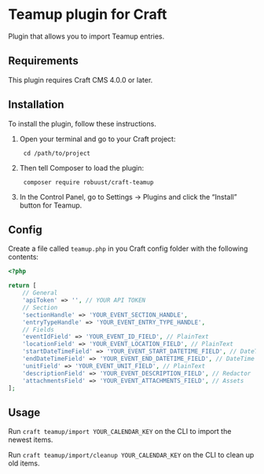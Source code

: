 Teamup plugin for Craft
=================

Plugin that allows you to import Teamup entries.

## Requirements

This plugin requires Craft CMS 4.0.0 or later.

## Installation

To install the plugin, follow these instructions.

1. Open your terminal and go to your Craft project:

        cd /path/to/project

2. Then tell Composer to load the plugin:

        composer require robuust/craft-teamup

3. In the Control Panel, go to Settings → Plugins and click the “Install” button for Teamup.

## Config

Create a file called `teamup.php` in you Craft config folder with the following contents:

```php
<?php

return [
    // General
    'apiToken' => '', // YOUR API TOKEN
    // Section
    'sectionHandle' => 'YOUR_EVENT_SECTION_HANDLE',
    'entryTypeHandle' => 'YOUR_EVENT_ENTRY_TYPE_HANDLE',
    // Fields
    'eventIdField' => 'YOUR_EVENT_ID_FIELD', // PlainText
    'locationField' => 'YOUR_EVENT_LOCATION_FIELD', // PlainText
    'startDateTimeField' => 'YOUR_EVENT_START_DATETIME_FIELD', // DateTime
    'endDateTimeField' => 'YOUR_EVENT_END_DATETIME_FIELD', // DateTime
    'unitField' => 'YOUR_EVENT_UNIT_FIELD', // PlainText
    'descriptionField' => 'YOUR_EVENT_DESCRIPTION_FIELD', // Redactor
    'attachmentsField' => 'YOUR_EVENT_ATTACHMENTS_FIELD', // Assets
];

```

## Usage

Run `craft teamup/import YOUR_CALENDAR_KEY` on the CLI to import the newest items.

Run `craft teamup/import/cleanup YOUR_CALENDAR_KEY` on the CLI to clean up old items.
